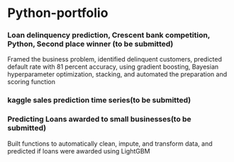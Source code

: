 # Python-portfolio
### Loan delinquency prediction, Crescent bank competition, Python, Second place winner (to be submitted)
Framed the business problem, identified delinquent customers, predicted default rate with 81 percent accuracy, using gradient
boosting, Bayesian hyperparameter optimization, stacking, and automated the preparation and scoring function


### kaggle sales prediction time series(to be submitted)



### Predicting Loans awarded to small businesses(to be submitted)
Built functions to automatically clean, impute, and transform data, and predicted if loans were awarded using LightGBM
